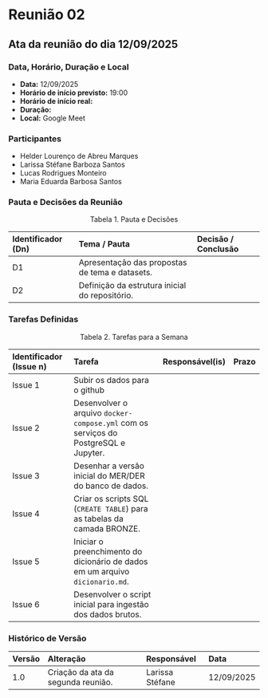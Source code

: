 # Reunião 02

## Ata da reunião do dia 12/09/2025

### Data, Horário, Duração e Local

-   **Data:** 12/09/2025
-   **Horário de início previsto:** 19:00
-   **Horário de início real:** 
-   **Duração:** 
-   **Local:** Google Meet

### Participantes

-   Helder Lourenço de Abreu Marques
-   Larissa Stéfane Barboza Santos
-   Lucas Rodrigues Monteiro
-   Maria Eduarda Barbosa Santos

### Pauta e Decisões da Reunião

<p align="center"> Tabela 1. Pauta e Decisões </p>

| Identificador (Dn) | Tema / Pauta | Decisão / Conclusão |
| :-- | :--- | :--- |
| D1 | Apresentação das propostas de tema e datasets. |  |
| D2 | Definição da estrutura inicial do repositório. |  |

### Tarefas Definidas 

<p align="center"> Tabela 2. Tarefas para a Semana </p>

| Identificador (Issue n) | Tarefa | Responsável(is) | Prazo |
| :-- | :--- | :--- | :--- |
| Issue 1 | Subir os dados para o github |  |  |
| Issue 2 | Desenvolver o arquivo `docker-compose.yml` com os serviços do PostgreSQL e Jupyter. |  | |
| Issue 3 | Desenhar a versão inicial do MER/DER do banco de dados. |  |  |
| Issue 4 | Criar os scripts SQL (`CREATE TABLE`) para as tabelas da camada BRONZE. |  | |
| Issue 5 | Iniciar o preenchimento do dicionário de dados em um arquivo `dicionario.md`. |  |  |
| Issue 6 | Desenvolver o script inicial para ingestão dos dados brutos. |  | |

### Histórico de Versão

| Versão | Alteração | Responsável | Data |
| :--- | :--- | :--- | :--- |
| 1.0 | Criação da ata da segunda reunião. | Larissa Stéfane| 12/09/2025 |
